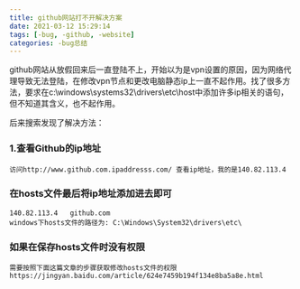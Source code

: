 ```yaml
---
title: github网站打不开解决方案
date: 2021-03-12 15:29:14
tags: [-bug, -github, -website]
categories: -bug总结
---
```

github网站从放假回来后一直登陆不上，开始以为是vpn设置的原因，因为网络代理导致无法登陆，在修改vpn节点和更改电脑静态ip上一直不起作用。找了很多方法，要求在c:\windows\systems32\drivers\etc\host中添加许多ip相关的语句，但不知道其含义，也不起作用。
<!--more-->
后来搜索发现了解决方法：
### 1.查看Github的ip地址
    访问http://www.github.com.ipaddresss.com/ 查看ip地址，我的是140.82.113.4

### 在hosts文件最后将ip地址添加进去即可
    140.82.113.4   github.com
    windows下hosts文件的路径为: C:\Windows\System32\drivers\etc\
### 如果在保存hosts文件时没有权限
    需要按照下面这篇文章的步骤获取修改hosts文件的权限
    https://jingyan.baidu.com/article/624e7459b194f134e8ba5a8e.html
    